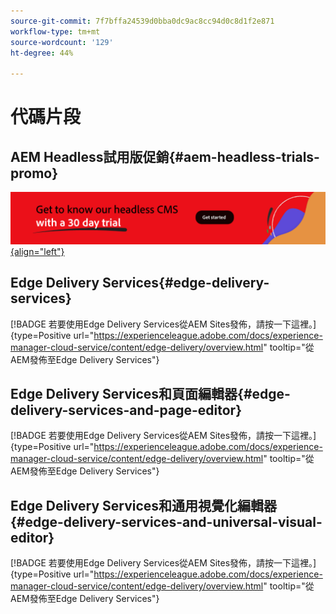 ```yaml
---
source-git-commit: 7f7bffa24539d0bba0dc9ac8cc94d0c8d1f2e871
workflow-type: tm+mt
source-wordcount: '129'
ht-degree: 44%

---
```

# 代碼片段

## AEM Headless試用版促銷{#aem-headless-trials-promo}

[![透過 30 天試用版了解我們的 headless CMS](./assets/aem-headless-trial-promo.png){align="left"}](https://commerce.adobe.com/business-trial/sign-up?items%5B0%5D%5Bid%5D=649A1AF5CBC5467A25E84F2561274821&amp;cli=headless_exl_banner_campaign&amp;co=US&amp;lang=en)

## Edge Delivery Services{#edge-delivery-services}

[!BADGE 若要使用Edge Delivery Services從AEM Sites發佈，請按一下這裡。]{type=Positive url="https://experienceleague.adobe.com/docs/experience-manager-cloud-service/content/edge-delivery/overview.html" tooltip="從AEM發佈至Edge Delivery Services"}

## Edge Delivery Services和頁面編輯器{#edge-delivery-services-and-page-editor}

[!BADGE 若要使用Edge Delivery Services從AEM Sites發佈，請按一下這裡。]{type=Positive url="https://experienceleague.adobe.com/docs/experience-manager-cloud-service/content/edge-delivery/overview.html" tooltip="從AEM發佈至Edge Delivery Services"}

## Edge Delivery Services和通用視覺化編輯器{#edge-delivery-services-and-universal-visual-editor}

[!BADGE 若要使用Edge Delivery Services從AEM Sites發佈，請按一下這裡。]{type=Positive url="https://experienceleague.adobe.com/docs/experience-manager-cloud-service/content/edge-delivery/overview.html" tooltip="從AEM發佈至Edge Delivery Services"}
